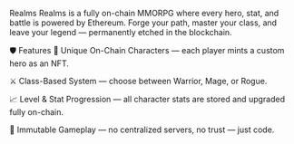 Realms
Realms is a fully on-chain MMORPG where every hero, stat, and battle is powered by Ethereum. Forge your path, master your class, and leave your legend — permanently etched in the blockchain.


🛡 Features
🧙 Unique On-Chain Characters — each player mints a custom hero as an NFT.

⚔️ Class-Based System — choose between Warrior, Mage, or Rogue.

📈 Level & Stat Progression — all character stats are stored and upgraded fully on-chain.

🧬 Immutable Gameplay — no centralized servers, no trust — just code.
 
